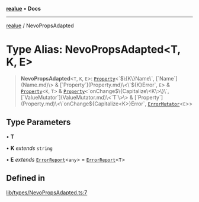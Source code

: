 [**realue**](../README.md) • **Docs**

***

[realue](../README.md) / NevoPropsAdapted

# Type Alias: NevoPropsAdapted\<T, K, E\>

> **NevoPropsAdapted**\<`T`, `K`, `E`\>: [`Property`](Property.md)\<\`$\{K\}Name\`, [`Name`](Name.md)\> & [`Property`](Property.md)\<\`$\{K\}Error\`, `E`\> & [`Property`](Property.md)\<`K`, `T`\> & [`Property`](Property.md)\<\`onChange$\{Capitalize\<K\>\}\`, [`ValueMutator`](ValueMutator.md)\<`T`\>\> & [`Property`](Property.md)\<\`onChange$\{Capitalize\<K\>\}Error\`, [`ErrorMutator`](ErrorMutator.md)\<`E`\>\>

## Type Parameters

• **T**

• **K** *extends* `string`

• **E** *extends* [`ErrorReport`](ErrorReport.md)\<`any`\> = [`ErrorReport`](ErrorReport.md)\<`T`\>

## Defined in

[lib/types/NevoPropsAdapted.ts:7](https://github.com/nevoland/realue/blob/f0861eda689780090ad24f17b0b38643f5880cf7/lib/types/NevoPropsAdapted.ts#L7)
